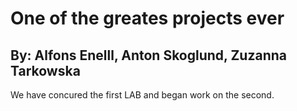 # One of the greates projects ever
## By: Alfons Enelll, Anton Skoglund, Zuzanna Tarkowska 

We have concured the first LAB and began work on the second.
